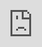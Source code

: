 ```yaml
---
layout: post
title: "아이유, 경서, 방탄소년단, 2021년 2월 첫째 주 인스티즈 차트 1위"
author: "undefined"
thumbnail: "https://www.allkpop.com/upload/2021/02/content/081238/thumb/1612805898-20210208-instiz.jpg"
tags: 
---
```



![image](https://www.allkpop.com/upload/2021/02/content/081238/1612805898-20210208-instiz.jpg)

인스티즈 차트는 한국이 음원 판매 순위를 매기기 위해 사용하는 압도적인 다양한 차트가 결합되어 있으며, 팬들이 좋아하는 아티스트가 `올킬`을 달성했는지 여부를 판단하기 위해 사용하는 것이기도 하다.

아래 2월 첫째 주(2월 1일 - 2월 7일)의 차트 순위를 확인해 보세요!

Instiz Chart 싱글 순위

1. 아이유 - "연예인" - 31,305점


<div class="video_wrapper" style="padding-top: 56.25%;">
    <iframe width="100%" height="100%" src="https://www.youtube.com/embed/0-q1KafFCLU" frameborder="0" allow="accelerometer; autoplay; clipboard-write; encrypted-media; gyroscope; picture-in-picture" allowfullscreen="" style="position: absolute; top: 0px; left: 0px; width: 100%; height: 100%;"></iframe>
</div>


2. 경서 - "2020년 빛나는 별" - 14,839점


<div class="video_wrapper" style="padding-top: 56.25%;">
    <iframe width="100%" height="100%" src="https://www.youtube.com/embed/NuTNPV72rFo" frameborder="0" allow="accelerometer; autoplay; clipboard-write; encrypted-media; gyroscope; picture-in-picture" allowfullscreen="" style="position: absolute; top: 0px; left: 0px; width: 100%; height: 100%;"></iframe>
</div>


3. 방탄소년단 - "다이나마이트" - 11,947점


<div class="video_wrapper" style="padding-top: 56.25%;">
    <iframe width="100%" height="100%" src="https://www.youtube.com/embed/gdZLi9oWNZg" frameborder="0" allow="accelerometer; autoplay; encrypted-media; gyroscope; picture-in-picture" allowfullscreen="" style="position: absolute; top: 0px; left: 0px; width: 100%; height: 100%;"></iframe>
</div>


4.10cm - "밤을 빌려라" - 11,113점


<div class="video_wrapper" style="padding-top: 56.25%;">
    <iframe width="100%" height="100%" src="https://www.youtube.com/embed/Y_8aUSyNM9Y" frameborder="0" allow="accelerometer; autoplay; clipboard-write; encrypted-media; gyroscope; picture-in-picture" allowfullscreen="" style="position: absolute; top: 0px; left: 0px; width: 100%; height: 100%;"></iframe>
</div>


5. Mushvenom, Miranni, Kundi Panda, Munchmanft. JUSTHIS (Groovy Room 제작) - "VVS" - 8,546점


<div class="video_wrapper" style="padding-top: 56.25%;">
    <iframe width="100%" height="100%" src="https://www.youtube.com/embed/mZInUHwmzN8" frameborder="0" allow="accelerometer; autoplay; clipboard-write; encrypted-media; gyroscope; picture-in-picture" allowfullscreen="" style="position: absolute; top: 0px; left: 0px; width: 100%; height: 100%;"></iframe>
</div>


6. 장범준 - "잠 못 자" - 6,883점


<div class="video_wrapper" style="padding-top: 56.25%;">
    <iframe width="100%" height="100%" src="https://www.youtube.com/embed/JR-wv5fOJEY" frameborder="0" allow="accelerometer; autoplay; clipboard-write; encrypted-media; gyroscope; picture-in-picture" allowfullscreen="" style="position: absolute; top: 0px; left: 0px; width: 100%; height: 100%;"></iframe>
</div>


7. 블랙핑크 - "사랑하는 소녀들" - 6,676점


<div class="video_wrapper" style="padding-top: 56.25%;">
    <iframe width="100%" height="100%" src="https://www.youtube.com/embed/dyRsYk0LyA8" frameborder="0" allow="accelerometer; autoplay; clipboard-write; encrypted-media; gyroscope; picture-in-picture" allowfullscreen="" style="position: absolute; top: 0px; left: 0px; width: 100%; height: 100%;"></iframe>
</div>


8. 현아 - "난 멋지지 않아" - 6,061점


<div class="video_wrapper" style="padding-top: 56.25%;">
    <iframe width="100%" height="100%" src="https://www.youtube.com/embed/_yXEnhyOTQo" frameborder="0" allow="accelerometer; autoplay; clipboard-write; encrypted-media; gyroscope; picture-in-picture" allowfullscreen="" style="position: absolute; top: 0px; left: 0px; width: 100%; height: 100%;"></iframe>
</div>


9. 산들 - "약간 취기" - 5,960점


<div class="video_wrapper" style="padding-top: 56.25%;">
    <iframe width="100%" height="100%" src="https://www.youtube.com/embed/d2ytH5mymWY" frameborder="0" allow="accelerometer; autoplay; encrypted-media; gyroscope; picture-in-picture" allowfullscreen="" style="position: absolute; top: 0px; left: 0px; width: 100%; height: 100%;"></iframe>
</div>


10. 나는 떠났다. 슈가 - "8" - 5,337점


<div class="video_wrapper" style="padding-top: 56.25%;">
    <iframe width="100%" height="100%" src="https://www.youtube.com/embed/TgOu00Mf3kI" frameborder="0" allow="accelerometer; autoplay; encrypted-media; gyroscope; picture-in-picture" allowfullscreen="" class="ui-droppable" style="position: absolute; top: 0px; left: 0px; width: 100%; height: 100%;"><span id="selection-marker-start" class="redactor-selection-marker"></span><span id="selection-marker-end" class="redactor-selection-marker"></span></iframe>
</div>


출처: InstitiCART